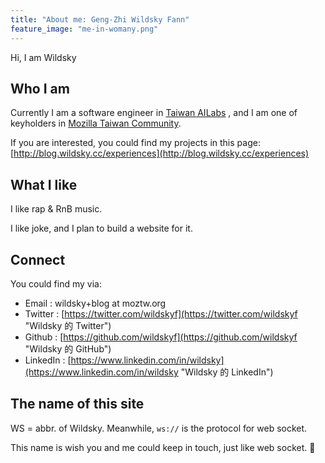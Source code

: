 ```yaml
---
title: "About me: Geng-Zhi Wildsky Fann"
feature_image: "me-in-womany.png"
---
```

Hi, I am Wildsky

Who I am
--------

Currently I am a software engineer in [Taiwan AILabs](https://ailabs.tw/ "Taiwan AILabs 官網") , and I am one of keyholders in [Mozilla Taiwan Community](https://moztw.org/).

If you are interested, you could find my projects in this page:[http://blog.wildsky.cc/experiences](http://blog.wildsky.cc/experiences)

What I like
-----------

I like rap & RnB music.

I like joke, and I plan to build a website for it.

Connect
-------

You could find my via:

*   Email : wildsky+blog at moztw.org
*   Twitter : [https://twitter.com/wildskyf](https://twitter.com/wildskyf "Wildsky 的 Twitter")
*   Github : [https://github.com/wildskyf](https://github.com/wildskyf "Wildsky 的 GitHub")
*   LinkedIn : [https://www.linkedin.com/in/wildsky](https://www.linkedin.com/in/wildsky "Wildsky 的 LinkedIn")

The name of this site
---------------------

WS = abbr. of Wildsky. Meanwhile, `ws://` is the protocol for web socket.

This name is wish you and me could keep in touch, just like web socket. 🙂
